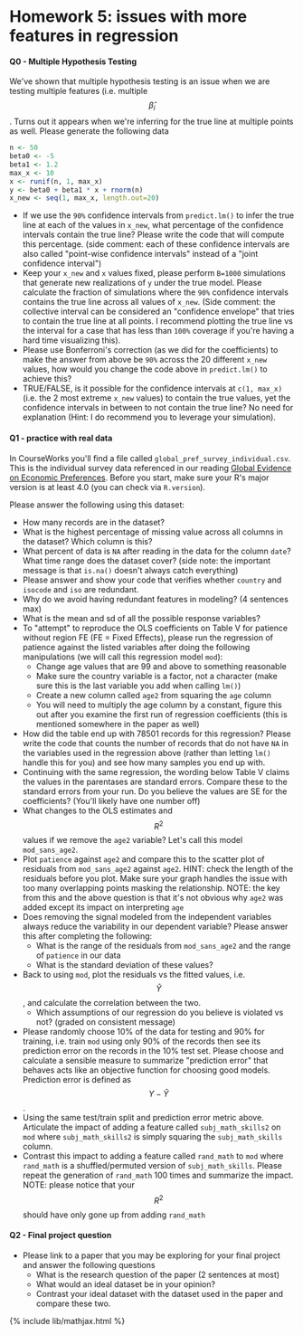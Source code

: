 # Homework 5: issues with more features in regression

#### Q0 - Multiple Hypothesis Testing
We've shown that multiple hypothesis testing is an issue when we are testing multiple features (i.e. multiple $$\hat{\beta}_i$$.
Turns out it appears when we're inferring for the true line at multiple points as well. Please generate the following data

```r
n <- 50
beta0 <- -5
beta1 <- 1.2
max_x <- 10
x <- runif(n, 1, max_x)
y <- beta0 + beta1 * x + rnorm(n)
x_new <- seq(1, max_x, length.out=20)
```

- If we use the `90%` confidence intervals from `predict.lm()` to infer the true line at each of the values in `x_new`, what percentage of the confidence intervals contain the true line? Please write the code that will compute this percentage. (side comment: each of these confidence intervals are also called "point-wise confidence intervals" instead of a "joint confidence interval")
- Keep your `x_new` and `x` values fixed, please perform `B=1000` simulations that generate new realizations of `y` under the true model.  Please calculate the fraction of simulations where the `90%` confidence intervals contains the true line across all values of `x_new`.  (Side comment: the collective interval can be considered an "confidence envelope" that tries to contain the true line at all points. I recommend plotting the true line vs the interval for a case that has less than `100%` coverage if you're having a hard time visualizing this). 
- Please use Bonferroni's correction (as we did for the coefficients) to make the answer from above be `90%` across the 20 different `x_new` values, how would you change the code above in `predict.lm()` to achieve this?
- TRUE/FALSE, is it possible for the confidence intervals at `c(1, max_x)` (i.e. the 2 most extreme `x_new` values) to contain the true values, yet the confidence intervals in between to not contain the true line? No need for explanation (Hint: I do recommend you to leverage your simulation).

#### Q1 - practice with real data

In CourseWorks you'll find a file called `global_pref_survey_individual.csv`.
This is the individual survey data referenced in our reading [Global Evidence on Economic Preferences](https://academic.oup.com/qje/article/133/4/1645/5025666).
Before you start, make sure your R's major version is at least 4.0 (you can check via `R.version`).

Please answer the following using this dataset:

- How many records are in the dataset?
- What is the highest percentage of missing value across all columns in the dataset? Which column is this?
- What percent of data is `NA` after reading in the data for the column `date`?
  What time range does the dataset cover? (side note: the important message is that `is.na()`
  doesn't always catch everything)
- Please answer and show your code that verifies whether `country` and `isocode` and `iso` are redundant.
- Why do we avoid having redundant features in modeling? (4 sentences max)
- What is the mean and sd of all the possible response variables?
- To "attempt" to reproduce the OLS coefficients on Table V for patience without region FE (FE = Fixed Effects),
  please run the regression of patience against the listed variables after doing the following manipulations (we will call this regression model `mod`):
  - Change age values that are 99 and above to something reasonable
  - Make sure the country variable is a factor, not a character (make sure this is the last variable you add when calling `lm()`)
  - Create a new column called `age2` from squaring the `age` column
  - You will need to multiply the age column by a constant, figure this out after you examine the first run of regression coefficients (this is mentioned somewhere in the paper as well)
- How did the table end up with 78501 records for this regression? Please write the code that counts the number of records that do not have `NA` in the variables used in the regression above (rather than letting `lm()` handle this for you) and see how many samples you end up with.
- Continuing with the same regression, the wording below Table V claims the values in the parentases are standard errors. Compare these to the standard errors from your run. Do you believe the values are SE for the coefficients? (You'll likely have one number off)
- What changes to the OLS estimates and $$R^2$$ values if we remove the `age2` variable? Let's call this model `mod_sans_age2`. 
- Plot `patience` against `age2` and compare this to the scatter plot of residuals from `mod_sans_age2` against `age2`. HINT: check the length of the residuals before you plot. Make sure your graph handles the issue with too many overlapping points masking the relationship.
  NOTE: the key from this and the above question is that it's not obvious why `age2` was added except its impact on interpreting `age`
- Does removing the signal modeled from the independent variables always reduce the variability in our dependent variable? Please answer this after completing the following:
  - What is the range of the residuals from `mod_sans_age2` and the range of `patience` in our data
  - What is the standard deviation of these values?
- Back to using `mod`, plot the residuals vs the fitted values, i.e. $$\hat{Y}$$, and calculate the correlation between the two.
  - Which assumptions of our regression do you believe is violated vs not? (graded on consistent message)
- Please randomly choose 10% of the data for testing and 90% for training, i.e. train `mod` using only 90% of the records then see its prediction error on the records in the 10% test set. Please choose and calculate a sensible measure to summarize "prediction error" that behaves acts like an objective function for choosing good models. Prediction error is defined as $$Y - \hat{Y}$$.
- Using the same test/train split and prediction error metric above. Articulate the impact of adding a feature called `subj_math_skills2` on `mod` where `subj_math_skills2` is simply squaring the `subj_math_skills` column.
- Contrast this impact to adding a feature called `rand_math` to `mod` where `rand_math` is a shuffled/permuted version of `subj_math_skills`. Please repeat the generation of `rand_math` 100 times and summarize the impact.
  NOTE: please notice that your $$R^2$$ should have only gone up from adding `rand_math`


#### Q2 - Final project question

- Please link to a paper that you may be exploring for your final project and answer the following questions
  - What is the research question of the paper (2 sentences at most)
  - What would an ideal dataset be in your opinion?
  - Contrast your ideal dataset with the dataset used in the paper and compare these two.

{% include lib/mathjax.html %}
